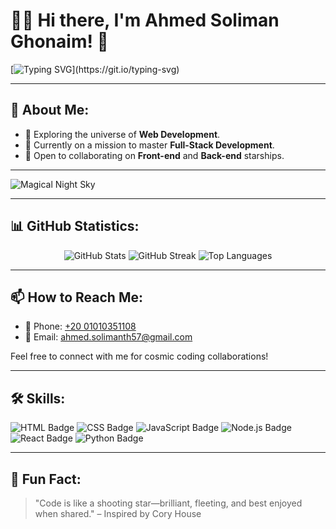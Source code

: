 # 👋✨ Hi there, I'm Ahmed Soliman Ghonaim! 🚀

[![Typing SVG](https://readme-typing-svg.herokuapp.com?font=Fira+Code&size=24&color=F72280&lines=Welcome+to+Ahmed's+Cosmic+Profile!;Passionate+Developer!;Web+Development+Astronaut!)](https://git.io/typing-svg)

---

## 🌟 About Me:
- 🌌 Exploring the universe of **Web Development**.
- 🚀 Currently on a mission to master **Full-Stack Development**.
- 🤝 Open to collaborating on **Front-end** and **Back-end** starships.

---

![Magical Night Sky](/AhmedSolimanGhonaim/assets_task_01jsxynj15em09dr66570vchbh_1745835790_img_0.webp)

---

## 📊 GitHub Statistics:
<div align="center">
  <img src="https://github-readme-stats.vercel.app/api?username=AhmedSolimanGhonaim&show_icons=true&theme=radical" alt="GitHub Stats" />
  <img src="https://github-readme-streak-stats.herokuapp.com/?user=AhmedSolimanGhonaim&theme=radical" alt="GitHub Streak" />
  <img src="https://github-readme-stats.vercel.app/api/top-langs/?username=AhmedSolimanGhonaim&layout=compact&theme=radical" alt="Top Languages" />
</div>


---

## 📫 How to Reach Me:
- 📱 Phone: [+20 01010351108](tel:+201010351108)
- 📧 Email: [ahmed.solimanth57@gmail.com](mailto:ahmed.solimanth57@gmail.com)

Feel free to connect with me for cosmic coding collaborations!

---

## 🛠️ Skills:
![HTML Badge](https://img.shields.io/badge/HTML-5-orange)
![CSS Badge](https://img.shields.io/badge/CSS-3-blue)
![JavaScript Badge](https://img.shields.io/badge/JavaScript-ES6-yellow)
![Node.js Badge](https://img.shields.io/badge/Node.js-JS-green)
![React Badge](https://img.shields.io/badge/React-JS-blue)
![Python Badge](https://img.shields.io/badge/Python-3.x-blue)

---

## 🎉 Fun Fact:
> "Code is like a shooting star—brilliant, fleeting, and best enjoyed when shared." – Inspired by Cory House
